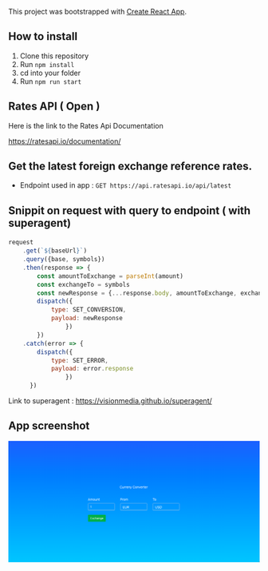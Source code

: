 This project was bootstrapped with [Create React App](https://github.com/facebook/create-react-app).

## How to install

1. Clone this repository
2. Run `npm install`
3. cd into your folder
4. Run `npm run start`

## Rates API ( Open )

Here is the link to the Rates Api Documentation

https://ratesapi.io/documentation/

## Get the latest foreign exchange reference rates.
- Endpoint used in app : `GET https://api.ratesapi.io/api/latest `

## Snippit on request with query to endpoint ( with superagent)
``` javascript
request
	.get(`${baseUrl}`)
	.query({base, symbols})
	.then(response => {
		const amountToExchange = parseInt(amount)
		const exchangeTo = symbols
		const newResponse = {...response.body, amountToExchange, exchangeTo}
		dispatch({
			type: SET_CONVERSION,
			payload: newResponse
				})
		})
	.catch(error => {
		dispatch({
			type: SET_ERROR,
			payload: error.response
				})	
	  })
 ```
Link to superagent : https://visionmedia.github.io/superagent/

## App screenshot
!["screenshot of application"](app-screenshot.png "App Screenshot")

